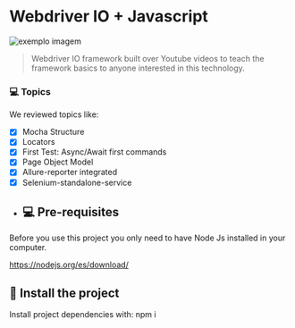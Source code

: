 # Webdriver IO + Javascript

<img src="https://repository-images.githubusercontent.com/194183695/eb15e700-a3b5-11e9-8c50-5f68afabec0e" alt="exemplo imagem">

> Webdriver IO framework built over Youtube videos to teach the framework basics to anyone interested in this technology.

### 💻 Topics

We reviewed topics like:

- [x] Mocha Structure
- [x] Locators 
- [x] First Test: Async/Await first commands
- [x] Page Object Model 
- [x] Allure-reporter integrated
- [x] Selenium-standalone-service 
 
- ## 💻 Pre-requisites

Before you use this project you only need to have Node Js installed in your computer.

https://nodejs.org/es/download/

## 🚀 Install the project

Install project dependencies with: npm i 
